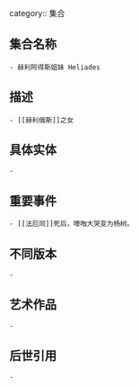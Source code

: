 category:: 集合
## 集合名称
	- 赫利阿得斯姐妹 Heliades
## 描述
	- [[赫利俄斯]]之女
## 具体实体
	-
## 重要事件
	- [[法厄同]]死后，嚎啕大哭变为杨树。
## 不同版本
	-
## 艺术作品
	-
## 后世引用
	-
